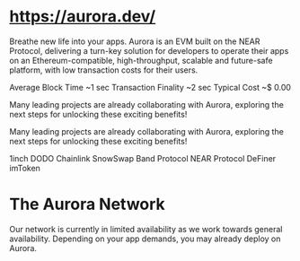 # https://aurora.dev/

Breathe new life into your apps.
Aurora is an EVM built on the NEAR Protocol, delivering a turn-key solution for developers to operate their apps on an Ethereum-compatible, high-throughput, scalable and future-safe platform, with low transaction costs for their users.

Average Block Time
~1 sec
Transaction Finality
~2 sec
Typical Cost
~$ 0.00


Many leading projects are already collaborating with Aurora, exploring the next steps for unlocking these exciting benefits!



Many leading projects are already collaborating with Aurora, exploring the next steps for unlocking these exciting benefits!

1inch
DODO
Chainlink
SnowSwap
Band Protocol
NEAR Protocol
DeFiner
imToken

# The Aurora Network

Our network is currently in limited availability as we work towards general availability. Depending on your app demands, you may already deploy on Aurora.

